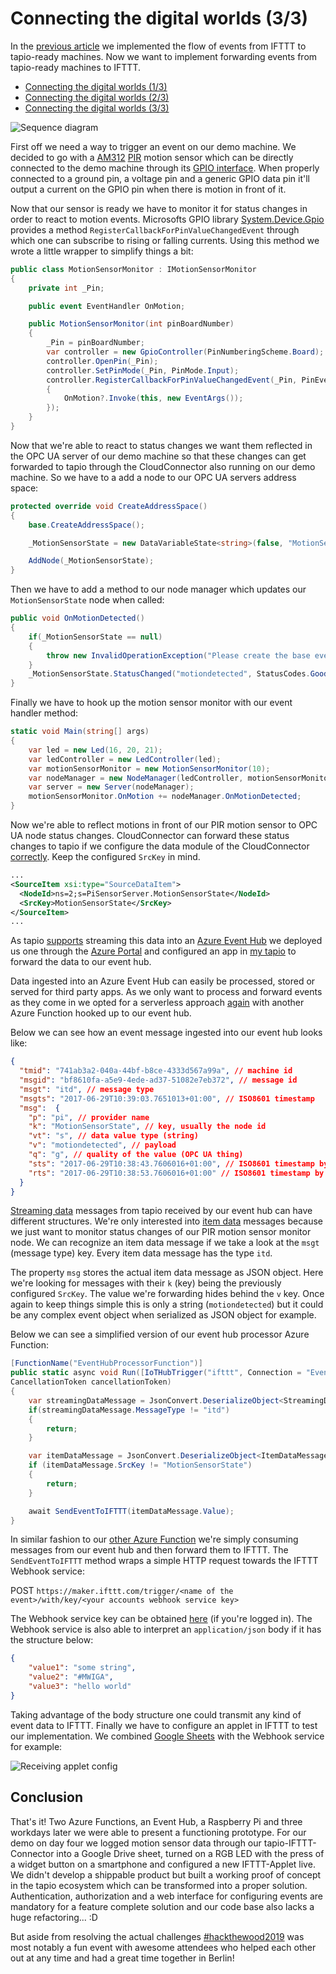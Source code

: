 # Connecting the digital worlds (3/3)

In the [previous article][article_2] we implemented the flow of events from IFTTT to tapio-ready machines. Now we want to implement forwarding events from tapio-ready machines to IFTTT.

* [Connecting the digital worlds (1/3)][article_1]
* [Connecting the digital worlds (2/3)][article_2]
* [Connecting the digital worlds (3/3)][article_3]

![Sequence diagram](assets/tapio-ifttt-sequence-from-machine.png)

First off we need a way to trigger an event on our demo machine. We decided to go with a [AM312](https://www.sunrom.com/p/micro-pir-motion-detection-sensor-am312) [PIR](https://en.wikipedia.org/wiki/Passive_infrared_sensor) motion sensor which can be directly connected to the demo machine through its [GPIO interface](https://www.raspberrypi.org/documentation/usage/gpio/). When properly connected to a ground pin, a voltage pin and a generic GPIO data pin it'll output a current on the GPIO pin when there is motion in front of it.

Now that our sensor is ready we have to monitor it for status changes in order to react to motion events. Microsofts GPIO library [System.Device.Gpio](https://github.com/dotnet/iot) provides a method `RegisterCallbackForPinValueChangedEvent` through which one can subscribe to rising or falling currents. Using this method we wrote a little wrapper to simplify things a bit:

```csharp
public class MotionSensorMonitor : IMotionSensorMonitor
{
    private int _Pin;

    public event EventHandler OnMotion;

    public MotionSensorMonitor(int pinBoardNumber)
    {
        _Pin = pinBoardNumber;
        var controller = new GpioController(PinNumberingScheme.Board);
        controller.OpenPin(_Pin);
        controller.SetPinMode(_Pin, PinMode.Input);
        controller.RegisterCallbackForPinValueChangedEvent(_Pin, PinEventTypes.Rising, (sender, args) =>
        {
            OnMotion?.Invoke(this, new EventArgs());
        });
    }
}
```

Now that we're able to react to status changes we want them reflected in the OPC UA server of our demo machine so that these changes can get forwarded to tapio through the CloudConnector also running on our demo machine. So we have to a add a node to our OPC UA servers address space:

```csharp
protected override void CreateAddressSpace()
{
    base.CreateAddressSpace();

    _MotionSensorState = new DataVariableState<string>(false, "MotionSensorState", RootFolder, SystemContextObject);

    AddNode(_MotionSensorState);
}
```

Then we have to add a method to our node manager which updates our `MotionSensorState` node when called:

```csharp
public void OnMotionDetected()
{
    if(_MotionSensorState == null)
    {
        throw new InvalidOperationException("Please create the base event state first");
    }
    _MotionSensorState.StatusChanged("motiondetected", StatusCodes.Good);
}
```

Finally we have to hook up the motion sensor monitor with our event handler method:

```csharp
static void Main(string[] args)
{
    var led = new Led(16, 20, 21);
    var ledController = new LedController(led);
    var motionSensorMonitor = new MotionSensorMonitor(10);
    var nodeManager = new NodeManager(ledController, motionSensorMonitor);
    var server = new Server(nodeManager);
    motionSensorMonitor.OnMotion += nodeManager.OnMotionDetected;
}
```

Now we're able to reflect motions in front of our PIR motion sensor to OPC UA node status changes. CloudConnector can forward these status changes to tapio if we configure the data module of the CloudConnector [correctly](https://developer.tapio.one/docs/CloudConnector/DataModule.html#sourcedataitem). Keep the configured `SrcKey` in mind.

```xml
...
<SourceItem xsi:type="SourceDataItem">
  <NodeId>ns=2;s=PiSensorServer.MotionSensorState</NodeId>
  <SrcKey>MotionSensorState</SrcKey>
</SourceItem>
...
```

As tapio [supports](https://developer.tapio.one/docs/TapioDataCategories.html#streaming-data) streaming this data into an [Azure Event Hub](https://azure.microsoft.com/en-in/services/event-hubs/) we deployed us one through the [Azure Portal](http://portal.azure.com/) and configured an app in [my tapio](https://my.tapio.one/) to forward the data to our event hub.

Data ingested into an Azure Event Hub can easily be processed, stored or served for third party apps. As we only want to process and forward events as they come in we opted for a serverless approach [again][article_2] with another Azure Function hooked up to our event hub.

Below we can see how an event message ingested into our event hub looks like:

```json
{
  "tmid": "741ab3a2-040a-44bf-b8ce-4333d567a99a", // machine id
  "msgid": "bf8610fa-a5e9-4ede-ad37-51082e7eb372", // message id
  "msgt": "itd", // message type
  "msgts": "2017-06-29T10:39:03.7651013+01:00", // ISO8601 timestamp 
  "msg":  {
    "p": "pi", // provider name
    "k": "MotionSensorState", // key, usually the node id
    "vt": "s", // data value type (string)
    "v": "motiondetected", // payload
    "q": "g", // quality of the value (OPC UA thing)
    "sts": "2017-06-29T10:38:43.7606016+01:00", // ISO8601 timestamp by OPC UA server
    "rts": "2017-06-29T10:38:53.7606016+01:00" // ISO8601 timestamp by CloudConnector
  }
}
```

[Streaming data](https://developer.tapio.one/docs/TapioDataCategories.html#streaming-data) messages from tapio received by our event hub can have different structures. We're only interested into [item data](https://developer.tapio.one/docs/TapioDataCategories.html#item-data) messages because we just want to monitor status changes of our PIR motion sensor monitor node. We can recognize an item data message if we take a look at the `msgt` (message type) key. Every item data message has the type `itd`.

The property `msg` stores the actual item data message as JSON object. Here we're looking for messages with their `k` (key) being the previously configured `SrcKey`. The value we're forwarding hides behind the `v` key. Once again to keep things simple this is only a string (`motiondetected`) but it could be any complex event object when serialized as JSON object for example.

Below we can see a simplified version of our event hub processor Azure Function:

```csharp
[FunctionName("EventHubProcessorFunction")]
public static async void Run([IoTHubTrigger("ifttt", Connection = "EventHubConnection")]EventData message, Microsoft.Azure.WebJobs.ExecutionContext context,
CancellationToken cancellationToken)
{
    var streamingDataMessage = JsonConvert.DeserializeObject<StreamingDataMessage>(Encoding.UTF8.GetString(message.Body.Array));
    if(streamingDataMessage.MessageType != "itd")
    {
        return;
    }

    var itemDataMessage = JsonConvert.DeserializeObject<ItemDataMessage>(streamingDataMessage.Message);
    if (itemDataMessage.SrcKey != "MotionSensorState")
    {
        return;
    }

    await SendEventToIFTTT(itemDataMessage.Value);
}
```

In similar fashion to our [other Azure Function][article_2] we're simply consuming messages from our event hub and then forward them to IFTTT. The `SendEventToIFTTT` method wraps a simple HTTP request towards the IFTTT Webhook service:

POST `https://maker.ifttt.com/trigger/<name of the event>/with/key/<your accounts webhook service key>`

The Webhook service key can be obtained [here](https://ifttt.com/maker_webhooks) (if you're logged in). The Webhook service is also able to interpret an `application/json` body if it has the structure below:

```json
{
    "value1": "some string",
    "value2": "#MWIGA",
    "value3": "hello world"
}
```

Taking advantage of the body structure one could transmit any kind of event data to IFTTT. Finally we have to configure an applet in IFTTT to test our implementation. We combined [Google Sheets](https://ifttt.com/services/google_sheets) with the Webhook service for example:

![Receiving applet config](assets/receiving-applet-config.png)

## Conclusion

That's it! Two Azure Functions, an Event Hub, a Raspberry Pi and three workdays later we were able to present a functioning prototype. For our demo on day four we logged motion sensor data through our tapio-IFTTT-Connector into a Google Drive sheet, turned on a RGB LED with the press of a widget button on a smartphone and configured a new IFTTT-Applet live. We didn't develop a shippable product but built a working proof of concept in the tapio ecosystem which can be transformed into a proper solution. Authentication, authorization and a web interface for configuring events are mandatory for a feature complete solution and our code base also lacks a huge refactoring... :D

But aside from resolving the actual challenges [#hackthewood2019](https://www.tapio.one/en/blog/hack-the-wood-2019) was most notably a fun event with awesome attendees who helped each other out at any time and had a great time together in Berlin!

[article_1]: https://www.tapio.one/en/blog/connecting-the-digital-worlds-1-3
[article_2]: https://www.tapio.one/en/blog/connecting-the-digital-worlds-2-3
[article_3]: https://www.tapio.one/en/blog/connecting-the-digital-worlds-3-3
